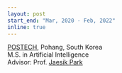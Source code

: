 ```yaml
---
layout: post
start_end: "Mar, 2020 - Feb, 2022"
inline: true
---
```


[POSTECH](https://postech.ac.kr/eng/), Pohang, South Korea \
M.S. in Artificial Intelligence \
Advisor: Prof. [Jaesik Park](https://jaesik.info/)